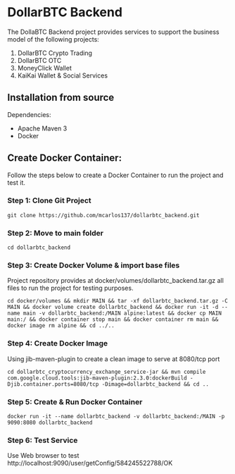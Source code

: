 # DollarBTC Backend

The DollaBTC Backend project provides services to support the business model of the following projects:

1. DollarBTC Crypto Trading
2. DollarBTC OTC
3. MoneyClick Wallet
4. KaiKai Wallet & Social Services


## Installation from source

Dependencies:
* Apache Maven 3
* Docker
  

## Create Docker Container:

Follow the steps below to create a Docker Container to run the project and test it.


### Step 1: Clone Git Project

    git clone https://github.com/mcarlos137/dollarbtc_backend.git


### Step 2: Move to main folder

    cd dollarbtc_backend


### Step 3: Create Docker Volume & import base files

Project repository provides at docker/volumes/dollarbtc_backend.tar.gz all files to run the project for testing purposes.

    cd docker/volumes && mkdir MAIN && tar -xf dollarbtc_backend.tar.gz -C MAIN && docker volume create dollarbtc_backend && docker run -it -d --name main -v dollarbtc_backend:/MAIN alpine:latest && docker cp MAIN main:/ && docker container stop main && docker container rm main && docker image rm alpine && cd ../..
     

### Step 4: Create Docker Image

Using jib-maven-plugin to create a clean image to serve at 8080/tcp port

    cd dollarbtc_cryptocurrency_exchange_service-jar && mvn compile com.google.cloud.tools:jib-maven-plugin:2.3.0:dockerBuild -Djib.container.ports=8080/tcp -Dimage=dollarbtc_backend && cd ..


### Step 5: Create & Run Docker Container

    docker run -it --name dollarbtc_backend -v dollarbtc_backend:/MAIN -p 9090:8080 dollarbtc_backend


### Step 6: Test Service

Use Web browser to test http://localhost:9090/user/getConfig/584245522788/OK



